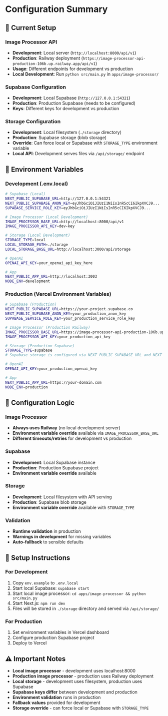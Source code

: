 # Configuration Summary

## 🎯 **Current Setup**

### **Image Processor API**
- **Development**: Local server (`http://localhost:8000/api/v1`)
- **Production**: Railway deployment (`https://image-processor-api-production-106b.up.railway.app/api/v1`)
- **Usage**: Different endpoints for development vs production
- **Local Development**: Run `python src/main.py` in `apps/image-processor/`

### **Supabase Configuration**
- **Development**: Local Supabase (`http://127.0.0.1:54321`)
- **Production**: Production Supabase (needs to be configured)
- **Keys**: Different keys for development vs production

### **Storage Configuration**
- **Development**: Local filesystem (`./storage` directory)
- **Production**: Supabase storage (blob storage)
- **Override**: Can force local or Supabase with `STORAGE_TYPE` environment variable
- **Local API**: Development serves files via `/api/storage/` endpoint

## 🔧 **Environment Variables**

### **Development (.env.local)**
```bash
# Supabase (Local)
NEXT_PUBLIC_SUPABASE_URL=http://127.0.0.1:54321
NEXT_PUBLIC_SUPABASE_ANON_KEY=eyJhbGciOiJIUzI1NiIsInR5cCI6IkpXVCJ9...
SUPABASE_SERVICE_ROLE_KEY=eyJhbGciOiJIUzI1NiIsInR5cCI6IkpXVCJ9...

# Image Processor (Local Development)
IMAGE_PROCESSOR_BASE_URL=http://localhost:8000/api/v1
IMAGE_PROCESSOR_API_KEY=dev-key

# Storage (Local Development)
STORAGE_TYPE=local
LOCAL_STORAGE_PATH=./storage
LOCAL_STORAGE_BASE_URL=http://localhost:3000/api/storage

# OpenAI
OPENAI_API_KEY=your_openai_api_key_here

# App
NEXT_PUBLIC_APP_URL=http://localhost:3003
NODE_ENV=development
```

### **Production (Vercel Environment Variables)**
```bash
# Supabase (Production)
NEXT_PUBLIC_SUPABASE_URL=https://your-project.supabase.co
NEXT_PUBLIC_SUPABASE_ANON_KEY=your_production_anon_key
SUPABASE_SERVICE_ROLE_KEY=your_production_service_role_key

# Image Processor (Production Railway)
IMAGE_PROCESSOR_BASE_URL=https://image-processor-api-production-106b.up.railway.app/api/v1
IMAGE_PROCESSOR_API_KEY=your_production_api_key

# Storage (Production Supabase)
STORAGE_TYPE=supabase
# Supabase storage is configured via NEXT_PUBLIC_SUPABASE_URL and NEXT_PUBLIC_SUPABASE_ANON_KEY

# OpenAI
OPENAI_API_KEY=your_production_openai_key

# App
NEXT_PUBLIC_APP_URL=https://your-domain.com
NODE_ENV=production
```

## 🚀 **Configuration Logic**

### **Image Processor**
- **Always uses Railway** (no local development server)
- **Environment variable override** available via `IMAGE_PROCESSOR_BASE_URL`
- **Different timeouts/retries** for development vs production

### **Supabase**
- **Development**: Local Supabase instance
- **Production**: Production Supabase project
- **Environment variable override** available

### **Storage**
- **Development**: Local filesystem with API serving
- **Production**: Supabase blob storage
- **Environment variable override** available with `STORAGE_TYPE`

### **Validation**
- **Runtime validation** in production
- **Warnings in development** for missing variables
- **Auto-fallback** to sensible defaults

## 📝 **Setup Instructions**

### **For Development**
1. Copy `env.example` to `.env.local`
2. Start local Supabase: `supabase start`
3. Start local image processor: `cd apps/image-processor && python src/main.py`
4. Start Next.js: `npm run dev`
5. Files will be stored in `./storage` directory and served via `/api/storage/`

### **For Production**
1. Set environment variables in Vercel dashboard
2. Configure production Supabase project
3. Deploy to Vercel

## ⚠️ **Important Notes**

- **Local image processor** - development uses localhost:8000
- **Production image processor** - production uses Railway deployment
- **Local storage** - development uses filesystem, production uses Supabase
- **Supabase keys differ** between development and production
- **Environment validation** runs in production
- **Fallback values** provided for development
- **Storage override** - can force local or Supabase with `STORAGE_TYPE`
